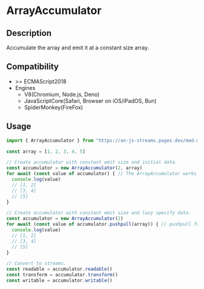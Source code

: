 # ArrayAccumulator

## Description
Accumulate the array and emit it at a constant size array.

## Compatibility
* \>= ECMAScript2018
* Engines
  * V8(Chromium, Node.js, Deno)
  * JavaScriptCore(Safari, Browser on iOS/iPadOS, Bun)
  * SpiderMonkey(FireFox)

## Usage
```ts
import { ArrayAccumulator } from "https://an-js-streams.pages.dev/mod.mjs"

const array = [1, 2, 3, 4, 5]

// Create accumulator with constant emit size and initial data.
const accumulator = new ArrayAccumulator(2, array)
for await (const value of accumulator) { // The ArrayAccumulator works as an AsyncGenerator.
  console.log(value)
  // [1, 2]
  // [3, 4]
  // [5]
}

// Create accumulator with constant emit size and lazy specify data.
const accumulator = new ArrayAccumulator(2)
for await (const value of accumulator.pushpull(array)) { // pushpull function is Push and pull at the same time.
  console.log(value)
  // [1, 2]
  // [3, 4]
  // [5]
}

// Convert to streams.
const readable = accumulator.readable()
const transform = accumulator.transform()
const writable = accumulator.writable()
```